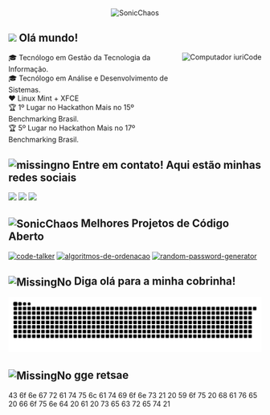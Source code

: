 
<div align="center">
<!-- <img align="center" src="http://www.powersonic.com.br/index/sonic_a_2.gif"  alt="SonicChaos"> -->
<!-- <img align="center" src="https://media.tenor.com/8cHH-FfpGrIAAAAi/sonic.gif"  width="70" alt="SonicChaos"> -->
 
<img align="center" src="https://media.tenor.com/dElp10HHmL0AAAAi/sonic-dancing.gif"  width="70" alt="SonicChaos"> 
 
 
</div>




## <img src="https://media1.giphy.com/media/3ohhwMDyS6rv3sB8yI/giphy.gif?cid=790b7611a0383012319226500cd0665ad443d1c2125d54b2&rid=giphy.gif&ct=s" width="38"> **Olá mundo!**  
<img src="https://media2.giphy.com/media/XHAv3GveJMXMXSumkO/giphy.gif"  height="200px" align="right" alt="Computador iuriCode">


<p align="left"> 
🎓 Tecnólogo em Gestão da Tecnologia da Informação.<br>
🎓 Tecnólogo em Análise e Desenvolvimento de Sistemas.<br>
❤️ Linux Mint + XFCE<br>
🏆 1º Lugar no Hackathon Mais no 15º Benchmarking Brasil. <br>
🏆 5º Lugar no Hackathon Mais no 17º Benchmarking Brasil. <br>


 
</p>

 ## <img alt="missingno" src="https://media0.giphy.com/media/KeWEM5DLf4lC2vXzhg/giphy.gif?cid=790b7611c9e739a660461fe5cb4dcbb0f4dc22b2b7ea6911&rid=giphy.gif&ct=s" width="30"> Entre em contato! Aqui estão minhas redes sociais


<p align="left">
 
 <a href="https://www.linkedin.com/in/gustavohpatricio/" alt="Linkedin">
  <img src="https://img.shields.io/badge/-Linkedin-0e76a8?logo=Linkedin&logoColor=white&link=https://www.linkedin.com/in/gustavohpatricio/" /></a>
 
<a href="https://www.instagram.com/gushpat/" alt="Instagram">
  <img src="https://img.shields.io/badge/-Instagram-DF0174?labelColor=DF0174&logo=instagram&logoColor=white&link=https://www.instagram.com/gushpat/"/></a>
  
 <a href="https://facebook.com/gushpat" alt="Facebook">
  <img src="https://img.shields.io/badge/-Facebook-3b5998?labelColor=3b5998&logo=facebook&logoColor=white&link=https://facebook.com/gushpat"/></a>

  
</p>  

## <img align="center" src="https://media1.giphy.com/media/xT0GqFhdxLWiksreEM/giphy.gif?cid=ecf05e47iwd9un61oaojah5k14nc5alq14c7vn6jnizwxv2g&rid=giphy.gif&ct=s" width="28" alt="SonicChaos"> Melhores Projetos de Código Aberto

<p align="left">

  <p align="left">
   <a href="https://github.com/gushpat/code-talker"><img width="282" src="https://denvercoder1-github-readme-stats.vercel.app/api/pin/?username=gushpat&repo=code-talker&show_icons=true" alt="code-talker"></a>
  <a href="https://github.com/gushpat/algoritmos-de-ordenacao"><img width="282" src="https://denvercoder1-github-readme-stats.vercel.app/api/pin/?username=gushpat&repo=algoritmos-de-ordenacao&show_icons=true" alt="algoritmos-de-ordenacao"></a>
  <a href="https://github.com/gushpat/random-password-generator"><img width="282" src="https://denvercoder1-github-readme-stats.vercel.app/api/pin/?username=gushpat&repo=random-password-generator&show_icons=true" alt="random-password-generator"></a>
  
</p>


## <img align="center" src="https://media2.giphy.com/media/iQrDORShLPiqQ/giphy.gif?cid=790b7611b3c938a5f919fb0c2b19921e0c383ebe5063cce6&rid=giphy.gif&ct=s" width="40" alt="MissingNo"> **Diga olá para a minha cobrinha!**

![Snake animation](https://github.com/ghpvampiro/ghpvampiro/blob/output/github-contribution-grid-snake.svg)

## <img align="center" src="https://media.tenor.com/9ig5eyk17XEAAAAi/emojis-emoji.gif" width="30" alt="MissingNo"> **gge retsae**
43 6f 6e 67 72 61 74 75 6c 61 74 69 6f 6e 73 21 20 59 6f 75 20 68 61 76 65 20 66 6f 75 6e 64 20 61 20 73 65 63 72 65 74 21
